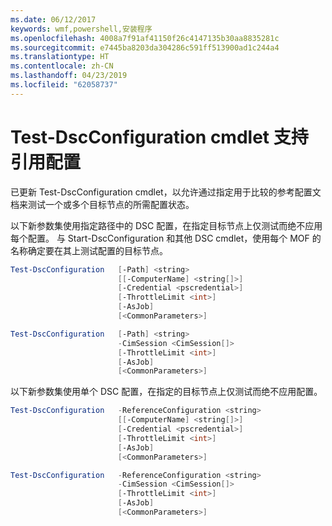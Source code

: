 ```yaml
---
ms.date: 06/12/2017
keywords: wmf,powershell,安装程序
ms.openlocfilehash: 4008a7f91af41150f26c4147135b30aa8835281c
ms.sourcegitcommit: e7445ba8203da304286c591ff513900ad1c244a4
ms.translationtype: HT
ms.contentlocale: zh-CN
ms.lasthandoff: 04/23/2019
ms.locfileid: "62058737"
---
```

# <a name="test-dscconfiguration-cmdlet-supports-reference-configurations"></a>Test-DscConfiguration cmdlet 支持引用配置

已更新 Test-DscConfiguration cmdlet，以允许通过指定用于比较的参考配置文档来测试一个或多个目标节点的所需配置状态。

以下新参数集使用指定路径中的 DSC 配置，在指定目标节点上仅测试而绝不应用每个配置。 与 Start-DscConfiguration 和其他 DSC cmdlet，使用每个 MOF 的名称确定要在其上测试配置的目标节点。

```powershell
Test-DscConfiguration   [-Path] <string>
                        [[-ComputerName] <string[]>]
                        [-Credential <pscredential>]
                        [-ThrottleLimit <int>]
                        [-AsJob]
                        [<CommonParameters>]

Test-DscConfiguration   [-Path] <string>
                        -CimSession <CimSession[]>
                        [-ThrottleLimit <int>]
                        [-AsJob]
                        [<CommonParameters>]
```

以下新参数集使用单个 DSC 配置，在指定的目标节点上仅测试而绝不应用配置。

```powershell
Test-DscConfiguration   -ReferenceConfiguration <string>
                        [[-ComputerName] <string[]>]
                        [-Credential <pscredential>]
                        [-ThrottleLimit <int>]
                        [-AsJob]
                        [<CommonParameters>]

Test-DscConfiguration   -ReferenceConfiguration <string>
                        -CimSession <CimSession[]>
                        [-ThrottleLimit <int>]
                        [-AsJob]
                        [<CommonParameters>]
```
